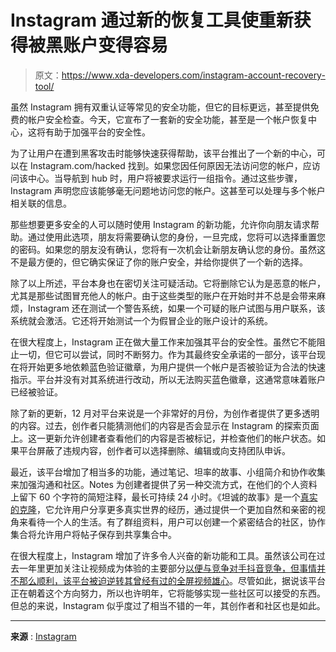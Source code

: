 # Instagram 通过新的恢复工具使重新获得被黑账户变得容易

> 原文：<https://www.xda-developers.com/instagram-account-recovery-tool/>

虽然 Instagram 拥有双重认证等常见的安全功能，但它的目标更远，甚至提供免费的帐户安全检查。今天，它宣布了一套新的安全功能，甚至是一个帐户恢复中心，这将有助于加强平台的安全性。

为了让用户在遭到黑客攻击时能够快速获得帮助，该平台推出了一个新的中心，可以在 Instagram.com/hacked 找到。如果您因任何原因无法访问您的帐户，应访问该中心。当导航到 hub 时，用户将被要求运行一组指令。通过这些步骤，Instagram 声明您应该能够毫无问题地访问您的帐户。这甚至可以处理与多个帐户相关联的信息。

那些想要更多安全的人可以随时使用 Instagram 的新功能，允许你向朋友请求帮助。通过使用此选项，朋友将需要确认您的身份，一旦完成，您将可以选择重置您的密码。如果您的朋友没有确认，您将有一次机会让新朋友确认您的身份。虽然这不是最方便的，但它确实保证了你的账户安全，并给你提供了一个新的选择。

除了以上所述，平台本身也在密切关注可疑活动。它将删除它认为是恶意的帐户，尤其是那些试图冒充他人的帐户。由于这些类型的账户在开始时并不总是会带来麻烦，Instagram 还在测试一个警告系统，如果一个可疑的账户试图与用户联系，该系统就会激活。它还将开始测试一个为假冒企业的账户设计的系统。

在很大程度上，Instagram 正在做大量工作来加强其平台的安全性。虽然它不能阻止一切，但它可以尝试，同时不断努力。作为其最终安全承诺的一部分，该平台现在将开始更多地依赖蓝色验证徽章，为用户提供一个帐户是否被验证为合法的快速指示。平台并没有对其系统进行改动，所以无法购买蓝色徽章，这通常意味着账户已经被验证。

除了新的更新，12 月对平台来说是一个非常好的月份，为创作者提供了更多透明的内容。过去，创作者只能猜测他们的内容是否会显示在 Instagram 的探索页面上。这一更新允许创建者查看他们的内容是否被标记，并检查他们的帐户状态。如果平台屏蔽了违规内容，创作者可以选择删除、编辑或向支持团队申诉。

最近，该平台增加了相当多的功能，通过笔记、坦率的故事、小组简介和协作收集来加强沟通和社区。Notes 为创建者提供了另一种交流方式，在他们的个人资料上留下 60 个字符的简短注释，最长可持续 24 小时。《坦诚的故事》是一个[真实的克隆](https://www.xda-developers.com/instagram-is-testing-a-bereal-competitor/)，它允许用户分享更多真实世界的经历，通过提供一个更加自然和亲密的视角来看待一个人的生活。有了群组资料，用户可以创建一个紧密结合的社区，协作集合将允许用户将帖子保存到共享集合中。

在很大程度上，Instagram 增加了许多令人兴奋的新功能和工具。虽然该公司在过去一年里更加关注让视频成为体验的主要部分[以便与竞争对手抖音竞争，但事情并不那么顺利，该平台被迫逆转其曾经有过的全屏视频雄心](https://www.xda-developers.com/instagram-boss-takes-to-twitter-to-explain-platform-changes/)。尽管如此，据说该平台正在朝着这个方向努力，所以也许明年，它将能够实现一些社区可以接受的东西。但总的来说，Instagram 似乎度过了相当不错的一年，其创作者和社区也是如此。

* * *

**来源** : [Instagram](https://about.instagram.com/blog/announcements/continuing-to-keep-instagram-safe-and-secure)